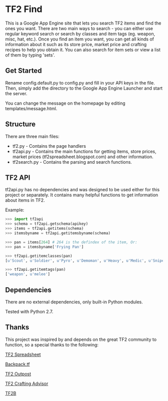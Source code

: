 TF2 Find
========

This is a Google App Engine site that lets you search TF2 items and find the ones you want. There are two main ways to search - you can either use regular keyword search or search by classes and item tags (eg. weapon, misc, hat, etc.). Once you find an item you want, you can get all kinds of information about it such as its store price, market price and crafting recipes to help you obtain it. You can also search for item sets or view a list of them by typing 'sets'.

Get Started
-----------

Rename config.default.py to config.py and fill in your API keys in the file. Then, simply add the directory to the Google App Engine Launcher and start the server.

You can change the message on the homepage by editing templates/message.html.

Structure
---------

There are three main files:

 * tf2.py - Contains the page handlers
 * tf2api.py - Contains the main functions for getting items, store prices, market prices (tf2spreadsheet.blogspot.com) and other information.
 * tf2search.py - Contains the parsing and search functions.

TF2 API
-------
tf2api.py has no dependencies and was designed to be used either for this project or separately. It contains many helpful functions to get information about items in TF2.

Example:
```python
>>> import tf2api
>>> schema = tf2api.getschema(apikey)
>>> items = tf2api.getitems(schema)
>>> itemsbyname = tf2api.getitemsbyname(schema)

>>> pan = items[264] # 264 is the defindex of the item, Or:
>>> pan = itemsbyname['Frying Pan']

>>> tf2api.getitemclasses(pan)
[u'Scout', u'Soldier', u'Pyro', u'Demoman', u'Heavy', u'Medic', u'Sniper']

>>> tf2api.getitemtags(pan)
['weapon', u'melee']
```

Dependencies
------------
There are no external dependencies, only built-in Python modules.

Tested with Python 2.7.

Thanks
------
This project was inspired by and depends on the great TF2 community to function, so a special thanks to the following:

[TF2 Spreadsheet](http://tf2spreadsheet.traderempire.com)

[Backpack.tf](http://backpack.tf)

[TF2 Outpost](http://tf2outpost.com)

[TF2 Crafting Advisor](http://tf2crafting.info)

[TF2B](http://tf2b.com)
